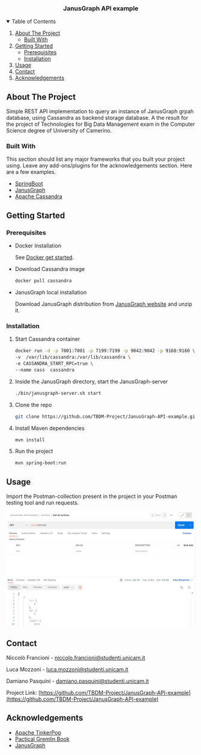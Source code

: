 <h3 align="center">JanusGraph API example</h3>


<!-- TABLE OF CONTENTS -->
<details open="open">
  <summary>Table of Contents</summary>
  <ol>
    <li>
      <a href="#about-the-project">About The Project</a>
      <ul>
        <li><a href="#built-with">Built With</a></li>
      </ul>
    </li>
    <li>
      <a href="#getting-started">Getting Started</a>
      <ul>
        <li><a href="#prerequisites">Prerequisites</a></li>
        <li><a href="#installation">Installation</a></li>
      </ul>
    </li>
    <li><a href="#usage">Usage</a></li>
    <li><a href="#contact">Contact</a></li>
    <li><a href="#acknowledgements">Acknowledgements</a></li>
  </ol>
</details>



<!-- ABOUT THE PROJECT -->
## About The Project
Simple REST API implementation to query an instance of JanusGraph grpah database, using Cassandra as backend storage database. A the result for the project of Technologies for Big Data Management exam in the Computer Science degree of University of Camerino.


### Built With

This section should list any major frameworks that you built your project using. Leave any add-ons/plugins for the acknowledgements section. Here are a few examples.
* [SpringBoot](https://getbootstrap.com)
* [JanusGraph](https://janusgraph.org/)
* [Apache Cassandra](https://cassandra.apache.org/_/index.html)



<!-- GETTING STARTED -->
## Getting Started

### Prerequisites
* Docker Installation
  
  See  [Docker get started](https://www.docker.com/get-started/ ).
 
* Download Cassandra image
  ```sh
  docker pull cassandra
  ```
* JanusGraph local installation

  Download JanusGraph distribution from [JanusGraph website](https://github.com/JanusGraph/janusgraph/releases) and unzip it.

### Installation

1. Start Cassandra container
   ```sh
   docker run -d -p 7001:7001 -p 7199:7199 -p 9042:9042 -p 9160:9160 \      
   -v  /var/lib/cassandra:/var/lib/cassandra \  
   -e CASSANDRA_START_RPC=true \  
   --name cass  cassandra
   ```
2. Inside the JanusGraph directory, start the JanusGraph-server
   ```sh
   ./bin/janusgraph-server.sh start
   ```
3. Clone the repo
   ```sh
   git clone https://github.com/TBDM-Project/JanusGraph-API-example.git
   ```
4. Install Maven dependencies
   ```sh
   mvn install
   ```
5. Run the project
   ```sh
   mvn spring-boot:run
   ```



<!-- USAGE EXAMPLES -->
## Usage

Import the Postman-collection present in the project in your Postman testing tool and run requests.

![My Image](postman.jpg)

<!-- CONTACT -->
## Contact

Niccolò Francioni  - niccolo.francioni@studenti.unicam.it

Luca Mozzoni  - luca.mozzoni@studenti.unicam.it

Damiano Pasquini  - damiano.pasquini@studenti.unicam.it

Project Link: [https://github.com/TBDM-Project/JanusGraph-API-example](https://github.com/TBDM-Project/JanusGraph-API-example)



<!-- ACKNOWLEDGEMENTS -->
## Acknowledgements
* [Apache TinkerPop](https://tinkerpop.apache.org/)
* [Pactical Gremlin Book](https://kelvinlawrence.net/book/Gremlin-Graph-Guide.html)
* [JanusGraph](https://janusgraph.org/)






